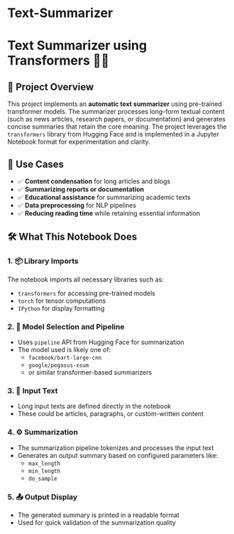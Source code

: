 # Text-Summarizer
# Text Summarizer using Transformers 🧠📄

## 📌 Project Overview

This project implements an **automatic text summarizer** using pre-trained transformer models. The summarizer processes long-form textual content (such as news articles, research papers, or documentation) and generates concise summaries that retain the core meaning. The project leverages the `transformers` library from Hugging Face and is implemented in a Jupyter Notebook format for experimentation and clarity.

## 🚀 Use Cases

- ✅ **Content condensation** for long articles and blogs  
- ✅ **Summarizing reports or documentation**  
- ✅ **Educational assistance** for summarizing academic texts  
- ✅ **Data preprocessing** for NLP pipelines  
- ✅ **Reducing reading time** while retaining essential information  

## 🛠️ What This Notebook Does

### 1. 📦 Library Imports
The notebook imports all necessary libraries such as:
- `transformers` for accessing pre-trained models
- `torch` for tensor computations
- `IPython` for display formatting

### 2. 🔄 Model Selection and Pipeline
- Uses `pipeline` API from Hugging Face for summarization
- The model used is likely one of:
  - `facebook/bart-large-cnn`  
  - `google/pegasus-xsum`  
  - or similar transformer-based summarizers

### 3. 📝 Input Text
- Long input texts are defined directly in the notebook
- These could be articles, paragraphs, or custom-written content

### 4. ⚙️ Summarization
- The summarization pipeline tokenizes and processes the input text
- Generates an output summary based on configured parameters like:
  - `max_length`
  - `min_length`
  - `do_sample`

### 5. 📤 Output Display
- The generated summary is printed in a readable format
- Used for quick validation of the summarization quality
